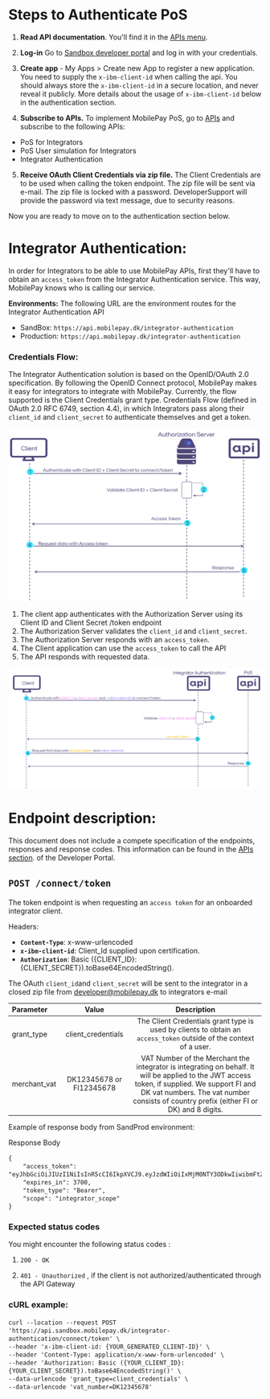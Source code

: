 # **Steps to Authenticate PoS**


1. **Read API documentation**. You'll find it in the  [APIs menu](https://developer.mobilepay.dk/product).  

2.  **Log-in** Go to  [Sandbox developer portal](https://sandbox-developer.mobilepay.dk/ ) and log in with your credentials.

 3.  **Create app** - My Apps > Create new App to register a new application.   You need to supply the `x-ibm-client-id`  when calling the api. You should always store the `x-ibm-client-id` in a secure location, and never reveal it publicly.  More details about the usage of `x-ibm-client-id` below in the authentication section. 

4.  **Subscribe to APIs.**  To implement MobilePay PoS, go to  [APIs](https://sandbox-developer.mobilepay.dk/product)  and subscribe to the following APIs:
-  PoS for Integrators  
-  PoS User simulation for Integrators
-  Integrator Authentication 
 
 5.  **Receive OAuth Client Credentials via zip file.** The Client Credentials are to be used when calling the token endpoint. The zip file will be sent via e-mail. The zip file is locked with a password. DeveloperSupport will provide the password via text message, due to security reasons.
 
Now you are ready to move on to the authentication section below.  

# **Integrator Authentication:**

In order for Integrators to be able to use MobilePay APIs, first they'll have to obtain an `access_token` from the Integrator Authentication service. This way, MobilePay knows who is calling our service. 

  **Environments:**
The following URL are the environment routes for the Integrator Authentication API

 - SandBox: `https://api.mobilepay.dk/integrator-authentication`
 - Production: `https://api.mobilepay.dk/integrator-authentication`

### **Credentials Flow:**


The Integrator Authentication solution is based on the OpenID/OAuth 2.0 specification. By following the OpenID Connect protocol, MobilePay makes it easy for integrators to integrate with MobilePay. Currently, the  flow supported is the Client Credentials grant type. Credentials Flow (defined in OAuth 2.0 RFC 6749, section 4.4), in which Integrators pass along their `client_id` and `client_secret` to authenticate themselves and get a token.

[![](assets/images/clientcredentialsdiagram.png)](assets/images/possekvensdiagram.png)


 1. The client app authenticates with the Authorization Server using its Client ID and Client Secret /token endpoint
 2. The Authorization Server validates the `client_id` and `client_secret`.
 3. The Authorization Server responds with an `access_token`.
 4. The Client application can use the `access_token` to call the API
 5. The API responds with requested data.

[![](assets/images/possekvensdiagram.png)](assets/images/possekvensdiagram.png)

# **Endpoint description:**

This document does not include a compete specification of the endpoints, responses and response codes. This information can be found in the [APIs section](https://developer.mobilepay.dk/product). of the Developer Portal.

 

## `POST /connect/token`

The token endpoint is when requesting an `access token` for an onboarded integrator client.

Headers:

 - **``Content-Type``**: x-www-urlencoded
 - **``x-ibm-client-id``**: Client_Id supplied upon certification.
 - **``Authorization``**: Basic ({CLIENT_ID}:{CLIENT_SECRET}).toBase64EncodedString().

The OAuth `client_id`and `client_secret` will be sent to the integrator in a closed zip file from developer@mobilepay.dk to integrators e-mail 

 
| Parameter | Value  | Description  |
| :---         |     :---:      |          :---:  |
| grant_type    | client_credentials     | The Client Credentials grant type is used by clients to obtain an `access_token` outside of the context of a user.     |
| merchant_vat     | DK12345678 or FI12345678       | VAT Number of the Merchant the integrator is integrating on behalf. It will be applied to the JWT access token, if supplied. We support FI and DK vat numbers. The vat number consists of country prefix (either FI or DK) and 8 digits.      |

Example of response body from SandProd environment:

Response Body

```
{
    "access_token": "eyJhbGciOiJIUzI1NiIsInR5cCI6IkpXVCJ9.eyJzdWIiOiIxMjM0NTY3ODkwIiwibmFtZSI6IkpvaG4gRG9lIiwiaWF0IjoxNTE2MjM5MDIyfQ.SflKxwRJSMeKKF2QT4fwpMeJf36POk6yJV_adQssw5c",
    "expires_in": 3700,
    "token_type": "Bearer",
    "scope": "integrator_scope"
}
```

### Expected status codes

You might encounter the following status codes :

1. `200 - OK`  
 

2. `401 - Unauthorized` , if the client is not authorized/authenticated through the API Gateway


### cURL example:

```
curl --location --request POST 'https://api.sandbox.mobilepay.dk/integrator-authentication/connect/token' \
--header 'x-ibm-client-id: {YOUR_GENERATED_CLIENT-ID}' \
--header 'Content-Type: application/x-www-form-urlencoded' \
--header 'Authorization: Basic ({YOUR_CLIENT_ID}:{YOUR_CLIENT_SECRET}).toBase64EncodedString()' \
--data-urlencode 'grant_type=client_credentials' \
--data-urlencode 'vat_number=DK12345678'
```
